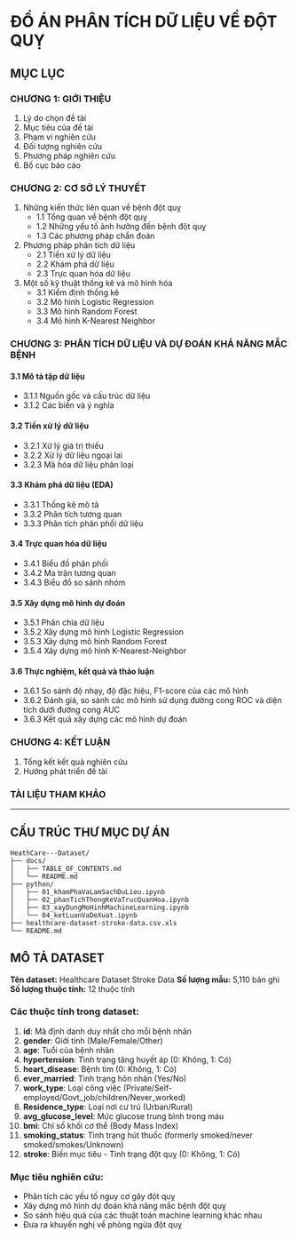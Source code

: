 # ĐỒ ÁN PHÂN TÍCH DỮ LIỆU VỀ ĐỘT QUỴ

## MỤC LỤC

### CHƯƠNG 1: GIỚI THIỆU
1. Lý do chọn đề tài
2. Mục tiêu của đề tài
3. Phạm vi nghiên cứu
4. Đối tượng nghiên cứu
5. Phương pháp nghiên cứu
6. Bố cục báo cáo

### CHƯƠNG 2: CƠ SỞ LÝ THUYẾT
1. Những kiến thức liên quan về bệnh đột quỵ
   - 1.1 Tổng quan về bệnh đột quỵ
   - 1.2 Những yếu tố ảnh hưởng đến bệnh đột quỵ
   - 1.3 Các phương pháp chẩn đoán
2. Phương pháp phân tích dữ liệu
   - 2.1 Tiền xử lý dữ liệu
   - 2.2 Khám phá dữ liệu
   - 2.3 Trực quan hóa dữ liệu
3. Một số kỹ thuật thống kê và mô hình hóa
   - 3.1 Kiểm định thống kê
   - 3.2 Mô hình Logistic Regression
   - 3.3 Mô hình Random Forest
   - 3.4 Mô hình K-Nearest Neighbor

### CHƯƠNG 3: PHÂN TÍCH DỮ LIỆU VÀ DỰ ĐOÁN KHẢ NĂNG MẮC BỆNH

#### 3.1 Mô tả tập dữ liệu
- 3.1.1 Nguồn gốc và cấu trúc dữ liệu
- 3.1.2 Các biến và ý nghĩa

#### 3.2 Tiền xử lý dữ liệu
- 3.2.1 Xử lý giá trị thiếu
- 3.2.2 Xử lý dữ liệu ngoại lai
- 3.2.3 Mã hóa dữ liệu phân loại

#### 3.3 Khám phá dữ liệu (EDA)
- 3.3.1 Thống kê mô tả
- 3.3.2 Phân tích tương quan
- 3.3.3 Phân tích phân phối dữ liệu

#### 3.4 Trực quan hóa dữ liệu
- 3.4.1 Biểu đồ phân phối
- 3.4.2 Ma trận tương quan
- 3.4.3 Biểu đồ so sánh nhóm

#### 3.5 Xây dựng mô hình dự đoán
- 3.5.1 Phân chia dữ liệu
- 3.5.2 Xây dựng mô hình Logistic Regression
- 3.5.3 Xây dựng mô hình Random Forest
- 3.5.4 Xây dựng mô hình K-Nearest-Neighbor

#### 3.6 Thực nghiệm, kết quả và thảo luận
- 3.6.1 So sánh độ nhạy, độ đặc hiệu, F1-score của các mô hình
- 3.6.2 Đánh giá, so sánh các mô hình sử dụng đường cong ROC và diện tích dưới đường cong AUC
- 3.6.3 Kết quả xây dựng các mô hình dự đoán

### CHƯƠNG 4: KẾT LUẬN
1. Tổng kết kết quả nghiên cứu
2. Hướng phát triển đề tài

### TÀI LIỆU THAM KHẢO

---

## CẤU TRÚC THƯ MỤC DỰ ÁN

```
HeathCare---Dataset/
├── docs/
│   ├── TABLE_OF_CONTENTS.md
│   └── README.md
├── python/
│   ├── 01_khamPhaVaLamSachDuLieu.ipynb
│   ├── 02_phanTichThongKeVaTrucQuanHoa.ipynb
│   ├── 03_xayDungMoHinhMachineLearning.ipynb
│   └── 04_ketLuanVaDeXuat.ipynb
├── healthcare-dataset-stroke-data.csv.xls
└── README.md
```

## MÔ TẢ DATASET

**Tên dataset:** Healthcare Dataset Stroke Data
**Số lượng mẫu:** 5,110 bản ghi
**Số lượng thuộc tính:** 12 thuộc tính

### Các thuộc tính trong dataset:

1. **id**: Mã định danh duy nhất cho mỗi bệnh nhân
2. **gender**: Giới tính (Male/Female/Other)
3. **age**: Tuổi của bệnh nhân
4. **hypertension**: Tình trạng tăng huyết áp (0: Không, 1: Có)
5. **heart_disease**: Bệnh tim (0: Không, 1: Có)
6. **ever_married**: Tình trạng hôn nhân (Yes/No)
7. **work_type**: Loại công việc (Private/Self-employed/Govt_job/children/Never_worked)
8. **Residence_type**: Loại nơi cư trú (Urban/Rural)
9. **avg_glucose_level**: Mức glucose trung bình trong máu
10. **bmi**: Chỉ số khối cơ thể (Body Mass Index)
11. **smoking_status**: Tình trạng hút thuốc (formerly smoked/never smoked/smokes/Unknown)
12. **stroke**: Biến mục tiêu - Tình trạng đột quỵ (0: Không, 1: Có)

### Mục tiêu nghiên cứu:
- Phân tích các yếu tố nguy cơ gây đột quỵ
- Xây dựng mô hình dự đoán khả năng mắc bệnh đột quỵ
- So sánh hiệu quả của các thuật toán machine learning khác nhau
- Đưa ra khuyến nghị về phòng ngừa đột quỵ
